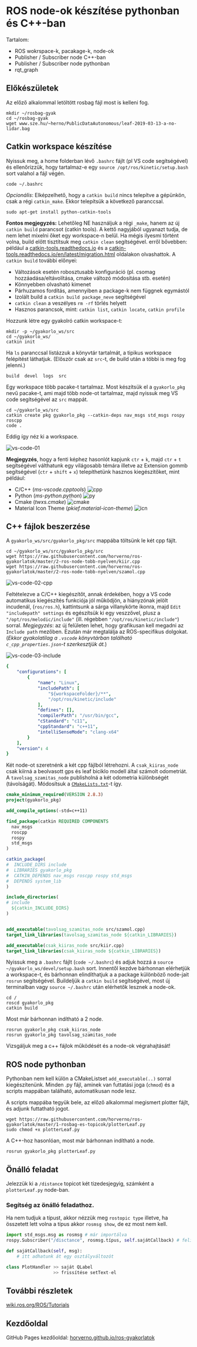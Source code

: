 # ROS node-ok készítése pythonban és C++-ban

Tartalom:
- ROS wokrspace-k, pacakage-k, node-ok
- Publisher / Subscriber node C++-ban
- Publisher / Subscriber node pythonban
- rqt_graph

## Előkészületek

Az előző alkalommal letöltött rosbag fájl most is kelleni fog.

```
mkdir ~/rosbag-gyak
cd ~/rosbag-gyak
wget www.sze.hu/~herno/PublicDataAutonomous/leaf-2019-03-13-a-no-lidar.bag
```

## Catkin workspace készítése
Nyissuk meg, a home folderban lévő `.bashrc` fájlt (pl VS code segítségével) és ellenőrizzük, hogy tartalmaz-e egy `source /opt/ros/kinetic/setup.bash` sort valahol a fájl végén.

```
code ~/.bashrc
```

*Opcionális*: Elképzelhető, hogy a `catkin build` nincs telepítve a gépünkön, csak a régi `catkin_make`. Ekkor telepítsük a következő paranccsal.
```
sudo apt-get install python-catkin-tools
```
**Fontos megjegyzés:** Lehetőleg NE használjuk a régi `_make`, hanem az új `catkin build` parancsot (catkin tools). A kettő nagyjából ugyanazt tudja, de nem lehet mixelni őket egy workspace-n belül. Ha mégis ilyesmi történt volna, build előtt tisztítsuk meg `catkin clean` segítségével. erről bővebben: például a [catkin-tools.readthedocs.io](https://catkin-tools.readthedocs.io/) és a 
[catkin-tools.readthedocs.io/en/latest/migration.html](https://catkin-tools.readthedocs.io/en/latest/migration.html) oldalakon olvashattok.
A `catkin build` további előnyei:
- Változások esetén robosztusabb konfiguráció (pl. csomag hozzáadása/eltávolítása, cmake változó módosítása stb. esetén)
- Könnyebben olvasható kimenet
- Párhuzamos fordítás, amennyiben a package-k nem függnek egymástól
- Izolált build a `catkin build package_neve` segítségével
- `catkin clean` a veszélyes `rm -rf` törlés helyett
- Hasznos parancsok, mint: `catkin list`, `catkin locate`, `catkin profile`

Hozzunk létre egy gyakolró catkin workspace-t:

```
mkdir -p ~/gyakorlo_ws/src
cd ~/gyakorlo_ws/
catkin init
```

Ha `ls` paranccsal listázzuk a könyvtár tartalmát, a tipikus workspace felépítést láthatjuk. (Először csak az `src`-t, de build után a többi is meg fog jelenni.)

```
build  devel  logs  src
```
Egy workspace több pacake-t tartalmaz.
Most készítsük el a `gyakorlo_pkg` nevű pacake-t, ami majd több node-ot tartalmaz, majd nyissuk meg VS code segítségével az `src` mappát.

```
cd ~/gyakorlo_ws/src
catkin create pkg gyakorlo_pkg --catkin-deps nav_msgs std_msgs rospy roscpp
code .
```
Eddig így néz ki a workspace.

![vs-code-01](vs-code-01.png)

**Megjegyzés**, hogy a fenti képhez hasonlót kapjunk `ctr` + `k`, majd `ctr` + `t` segítségével válthatunk egy világosabb témára illetve az Extension gommb segítségével (`ctr` + `shift` + `x`) telepíthetünk hasznos kiegészítőket, mint például:

- C/C++ (_ms-vscode.cpptools_) ![cpp](vs-cpp-ext.png)
- Python (_ms-python.python_) ![py](vs-py-ext.png)
- Cmake (_twxs.cmake_) ![cmake](vs-cmake-ext.png)
- Material Icon Theme (_pkief.material-icon-theme_) ![icn](vs-icon-ext.png)

## C++ fájlok beszerzése

A `gyakorlo_ws/src/gyakorlo_pkg/src` mappába töltsünk le két cpp fájlt.

```
cd ~/gyakorlo_ws/src/gyakorlo_pkg/src
wget https://raw.githubusercontent.com/horverno/ros-gyakorlatok/master/2-ros-node-tobb-nyelven/kiir.cpp
wget https://raw.githubusercontent.com/horverno/ros-gyakorlatok/master/2-ros-node-tobb-nyelven/szamol.cpp
```

![vs-code-02-cpp](vs-code-02.png)



Feltételezve a C/C++  kiegészítőt, annak érdekében, hogy a VS code automatikus kiegészítés funkciója jól működjön, a hiányzónak jelölt incudenál, (`ros/ros.h`), kattintsunk a sárga villanykörte ikonra, majd `Edit "includepath" settings` és egészítsük ki egy veszzővel, plusz a `"/opt/ros/melodic/include"` (ill. régebben `"/opt/ros/kinetic/include"`) sorral. *Megjegyzés*: az új felületen lehet, hogy grafikusan kell megadni az `Include path` mezőben. Ezután már megtalálja az ROS-specifikus dolgokat. (_Ekkor gyakolatilag a `.vscode` könyvtárban található `c_cpp_properties.json`-t szerkesztjük át._)

![vs-code-03-include](vs-code-03.png)


``` yaml
{
    "configurations": [
        {
            "name": "Linux",
            "includePath": [
                "${workspaceFolder}/**",
                "/opt/ros/kinetic/include"
            ],
            "defines": [],
            "compilerPath": "/usr/bin/gcc",
            "cStandard": "c11",
            "cppStandard": "c++11",
            "intelliSenseMode": "clang-x64"
        }
    ],
    "version": 4
}
```

Két node-ot szeretnénk a két cpp fájlból létrehozni. 
A `csak_kiiras_node` csak kiírná a beolvasott gps és leaf biciklo modell által számolt odometriát.
A `tavolsag_szamitas_node` publisholná a két odometria különbségét (távolságát).
Módosítsuk a [`CMakeLists.txt`](CMakeLists.txt)-t így.

``` cmake
cmake_minimum_required(VERSION 2.8.3)
project(gyakorlo_pkg)

add_compile_options(-std=c++11)

find_package(catkin REQUIRED COMPONENTS
  nav_msgs
  roscpp
  rospy
  std_msgs
)

catkin_package(
#  INCLUDE_DIRS include
#  LIBRARIES gyakorlo_pkg
#  CATKIN_DEPENDS nav_msgs roscpp rospy std_msgs
#  DEPENDS system_lib
)

include_directories(
# include
  ${catkin_INCLUDE_DIRS}
)


add_executable(tavolsag_szamitas_node src/szamol.cpp)
target_link_libraries(tavolsag_szamitas_node ${catkin_LIBRARIES})

add_executable(csak_kiiras_node src/kiir.cpp)
target_link_libraries(csak_kiiras_node ${catkin_LIBRARIES})

```

Nyissuk meg a `.bashrc` fájlt (`code ~/.bashrc`) és adjuk hozzá a `source ~/gyakorlo_ws/devel/setup.bash` sort. Innentől kezdve bárhonnan elérhetjük a workspace-t, és bárhonnan elindíthatjuk a a package különböző node-jait `rosrun` segítségével. 
Buildeljük a `catkin build` segítségével, most új terminalban vagy `source ~/.bashrc` után elérhetők lesznek a node-ok. 

```
cd /
roscd gyakorlo_pkg
catkin build
```

Most már bárhonnan indítható a 2 node.

```
rosrun gyakorlo_pkg csak_kiiras_node
rosrun gyakorlo_pkg tavolsag_szamitas_node
```

Vizsgáljuk meg a c++ fájlok működését és a node-ok végrahajtását!

## ROS node pythonban

Pythonban nem kell külön a CMakeListset `add_executable(..)` sorral kiegészítenünk. Minden .py fájl, aminek van futtatási joga (`chmod`) és a scripts mappában található, automatikusan node lesz.

A scripts mappába tegyük bele, az előző alkalommal megismert plotter fájlt, és adjunk futtatható jogot.

```
wget https://raw.githubusercontent.com/horverno/ros-gyakorlatok/master/1-rosbag-es-topicok/plotterLeaf.py
sudo chmod +x plotterLeaf.py
```

A C++-hoz hasonlóan, most már bárhonnan indítható a node.

```
rosrun gyakorlo_pkg plotterLeaf.py
```

## Önálló feladat

Jelezzük ki a `/distance` topicot két tizedesjegyig, számként a `plotterLeaf.py` node-ban.

### Segítség az önálló feladathoz.

Ha nem tudjuk a típust, akkor nézzük meg `rostopic type` illetve, ha összetett lett volna a típus akkor `rosmsg show`, de ez most nem kell.

``` python 
import std_msgs.msg as rosmsg # már importálva
rospy.Subscriber("/disctance", rosmsg.típus, self.sajátCallback) # feliratkozás

def sajátCallback(self, msg):
    # itt adhatunk át egy osztályváltozót

class PlotHandler >> saját QLabel
                  >> frissítése setText-el

```


## További részletek

[wiki.ros.org/ROS/Tutorials](http://wiki.ros.org/ROS/Tutorials)

## Kezdőoldal

GitHub Pages kezdőoldal: 
[horverno.github.io/ros-gyakorlatok](https://horverno.github.io/ros-gyakorlatok/)
